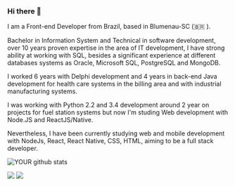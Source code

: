 ### Hi there 👋

I am a Front-end Developer from Brazil, based in Blumenau-SC (🇧🇷 ).

Bachelor in Information System and Technical in software development, over 10 years proven expertise in the area of IT development, I have strong ability at working with SQL, besides a significant experience at different databases systems as Oracle, Microsoft SQL, PostgreSQL and MongoDB.

I worked 6 years with Delphi development and 4 years in back-end Java development for health care systems in the billing area and with industrial manufacturing systems.

I was working with Python 2.2 and 3.4 development around 2 year on projects for fuel station systems but now I'm studing Web development with Node.JS and ReactJS/Native.

Nevertheless, I have been currently studying web and mobile development with NodeJs, React, React Native, CSS, HTML, aiming to be a full stack developer. 

![YOUR github stats](https://github-readme-stats.vercel.app/api?username=rafaelkorz)

[<img src="https://img.shields.io/badge/linkedin-%230077B5.svg?&style=for-the-badge&logo=linkedin&logoColor=white" />](https://www.linkedin.com/in/rafael-korz-60105537/) 
[<img src="https://img.shields.io/badge/instagram-%23E4405F.svg?&style=for-the-badge&logo=instagram&logoColor=white">](https://www.instagram.com/rafaelkorz/) 

